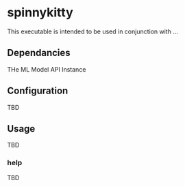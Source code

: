 # spinnykitty

This executable is intended to be used in conjunction with ...

## Dependancies
THe ML Model API Instance

## Configuration

TBD

## Usage

TBD

### help

TBD

